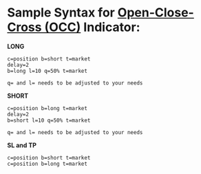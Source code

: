 # Sample Syntax for [Open-Close-Cross (OCC)](https://profitview.app/signal ) Indicator: 


**LONG**
```c=order t=open
c=position b=short t=market
delay=2
b=long l=10 q=50% t=market

q= and l= needs to be adjusted to your needs
```

**SHORT**
```c=order t=open
c=position b=long t=market
delay=2
b=short l=10 q=50% t=market

q= and l= needs to be adjusted to your needs
```

**SL and TP**
```c=order t=open
c=position b=short t=market
c=position b=long t=market
```
